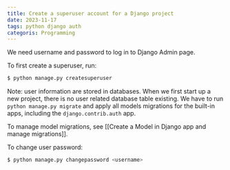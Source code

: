 ```yaml
---
title: Create a superuser account for a Django project
date: 2023-11-17
tags: python django auth
categoris: Programming
---
```


We need username and password to log in to Django Admin page.

To first create a superuser, run:

```bash
$ python manage.py createsuperuser
```

Note:  user information are stored in databases. When we first start up a new project, there is no user related database table existing. We have to run `python manage.py migrate` and apply all models migrations for the built-in apps, including the `django.contrib.auth` app.

To manage model migrations, see [[Create a Model in Django app and manage migrations]].

To change user password:

```bash
$ python manage.py changepassword <username>
```